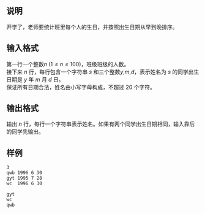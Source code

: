 <h2>说明</h2>

开学了，老师要统计班里每个人的生日，并按照出生日期从早到晚排序。
<h2>输入格式</h2>

第一行一个整数$n$ ($1≤n≤100$)，班级班级的人数。<br>接下来 $n$ 行，每行包含一个字符串 $s$ 和三个整数$y$&#44;$m$&#44;$d$，表示姓名为 $s$ 的同学出生日期是 $y$ 年 $m$ 月 $d$ 日。<br>保证所有日期合法，姓名由小写字母构成，不超过 $20$ 个字符。

<h2>输出格式</h2>

输出 $n$ 行，每行一个字符串表示姓名。如果有两个同学出生日期相同，输入靠后的同学先输出。

<h2>样例</h2>
<pre><code class="language-input1">3
qwb 1996 6 30
gyt 1995 7 28
wc  1996 6 30</code></pre><pre><code class="language-output1">gyt
wc
qwb</code></pre>
